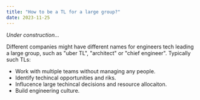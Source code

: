 ```yaml
---
title: "How to be a TL for a large group?"
date: 2023-11-25
---
```


*Under construction...*

Different companies might have different names for engineers tech leading a large group, such as "uber TL", "architect" or "chief engineer". Typically such TLs:
* Work with multiple teams without managing any people.
* Identify techincal opportunities and riks.
* Influcence large techincal decisions and resource allocaiton.
* Build engineering culture.


